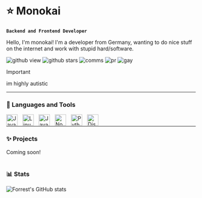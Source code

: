 # ⭐ Monokai

**`Backend and Frontend Developer`**

Hello, I'm monokai! I'm a developer from Germany, wanting to do nice stuff on the internet and work with stupid hard/software.

   <p align="left">
         <img alt="github view" title="views" src="https://komarev.com/ghpvc/?username=monokaiidev&style=for-the-badge&color=ff94ef&label=:3%20views&label_color=ff94ef&color=ffa6ed"/></a> 
         <img alt="github stars" title="stars" src="https://img.shields.io/github/stars/monokaiidev/triage-webscraper?style=for-the-badge&label=%3A3%20webscraper%20stars&color=ffa6ed&labelColor=ff6ee9"/></a> 
         <img alt="comms" title="Total commits on GitHub a week" src="https://img.shields.io/github/commit-activity/w/monokaiidev/triage-webscraper?style=for-the-badge&label=%3A3%20commits&color=ffa6ed&labelColor=ff6ee9"/>
         <img alt="pr" title="issues" src="https://img.shields.io/github/issues-pr/monokaiidev/triage-webscraper?style=for-the-badge&color=ffa6ed&label=:3%20pr&labelColor=ff6ee9"/></a>
         <img alt="gay" title="gay" src="https://img.shields.io/badge/im%20gay%20btw-ffa6ed?style=for-the-badge&color=ffa6ed&labelColor=ff6ee9&label=:3"/></a>
   </p>

> [!IMPORTANT]
> im highly autistic

---

### 🧰 Languages and Tools

<img align="left" alt="Java" width="30px" style="padding-right:10px;" src="https://cdn.jsdelivr.net/gh/devicons/devicon/icons/java/java-original.svg"/>
<img align="left" alt="Linux" width="30px" style="padding-right:10px;" src="https://cdn.jsdelivr.net/gh/devicons/devicon/icons/linux/linux-original.svg" />
<img align="left" alt="JavaScript" width="30px" style="padding-right:10px;" src="https://cdn.jsdelivr.net/gh/devicons/devicon/icons/javascript/javascript-plain.svg" />
<img align="left" alt="NodeJS" width="30px" style="padding-right:10px;" src="https://cdn.jsdelivr.net/gh/devicons/devicon/icons/nodejs/nodejs-original.svg" />
<img align="left" alt="Python" width="30px" style="padding-right:10px;" src="https://cdn.jsdelivr.net/gh/devicons/devicon/icons/python/python-plain.svg" />
<img align="left" alt="DiscordJS" width="30px" style="padding-right:10px;" src="https://icon.icepanel.io/Technology/svg/Discord.js.svg" />
<br />

---

### ✨ Projects
   <p align="left">
      Coming soon!

#


### 📊 Stats

![Forrest's GitHub stats](https://github-readme-stats.vercel.app/api?username=nettproxy&show_icons=true&theme=catppuccin_mocha)

<!-- ![GitHub Streak](https://streak-stats.demolab.com?user=ForrestKnight&theme=gruvbox&border_radius=4.5) -->

[website]: https://fkcodes.com
[youtube]: https://youtube.com/fknight
